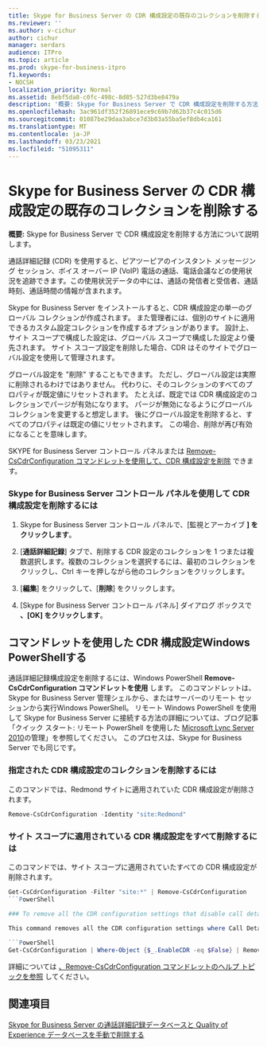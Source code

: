 ```yaml
---
title: Skype for Business Server の CDR 構成設定の既存のコレクションを削除する
ms.reviewer: ''
ms.author: v-cichur
author: cichur
manager: serdars
audience: ITPro
ms.topic: article
ms.prod: skype-for-business-itpro
f1.keywords:
- NOCSH
localization_priority: Normal
ms.assetid: 8ebf5da8-c0fc-498c-8d85-527d3be8479a
description: '概要: Skype for Business Server で CDR 構成設定を削除する方法について説明します。'
ms.openlocfilehash: 3ac961df352f26891ece9c69b7d62b37c4c015d6
ms.sourcegitcommit: 01087be29daa3abce7d3b03a55ba5ef8db4ca161
ms.translationtype: MT
ms.contentlocale: ja-JP
ms.lasthandoff: 03/23/2021
ms.locfileid: "51095311"
---
```

# <a name="delete-an-existing-collection-of-cdr-configuration-settings-in-skype-for-business-server"></a>Skype for Business Server の CDR 構成設定の既存のコレクションを削除する
 
**概要:** Skype for Business Server で CDR 構成設定を削除する方法について説明します。
  
通話詳細記録 (CDR) を使用すると、ピアツーピアのインスタント メッセージング セッション、ボイス オーバー IP (VoIP) 電話の通話、電話会議などの使用状況を追跡できます。この使用状況データの中には、通話の発信者と受信者、通話時刻、通話時間の情報が含まれます。
  
Skype for Business Server をインストールすると、CDR 構成設定の単一のグローバル コレクションが作成されます。 また管理者には、個別のサイトに適用できるカスタム設定コレクションを作成するオプションがあります。 設計上、サイト スコープで構成した設定は、グローバル スコープで構成した設定より優先されます。 サイト スコープ設定を削除した場合、CDR はそのサイトでグローバル設定を使用して管理されます。
  
グローバル設定を "削除" することもできます。 ただし、グローバル設定は実際に削除されるわけではありません。 代わりに、そのコレクションのすべてのプロパティが既定値にリセットされます。 たとえば、既定では CDR 構成設定のコレクションでパージが有効になります。 パージが無効になるようにグローバル コレクションを変更すると想定します。 後にグローバル設定を削除すると、すべてのプロパティは既定の値にリセットされます。 この場合、削除が再び有効になることを意味します。
  
SKYPE for Business Server コントロール パネルまたは [Remove-CsCdrConfiguration コマンドレットを使用して、CDR 構成設定を削除](/powershell/module/skype/remove-cscdrconfiguration?view=skype-ps) できます。
  
### <a name="to-remove-cdr-configuration-settings-with-skype-for-business-server-control-panel"></a>Skype for Business Server コントロール パネルを使用して CDR 構成設定を削除するには

1. Skype for Business Server コントロール パネルで、[監視とアーカイブ **] をクリックします**。 
    
2. [**通話詳細記録**] タブで、削除する CDR 設定のコレクションを 1 つまたは複数選択します。複数のコレクションを選択するには、最初のコレクションをクリックし、Ctrl キーを押しながら他のコレクションをクリックします。
    
3. [**編集**] をクリックして、[**削除**] をクリックします。
    
4. [Skype for Business Server コントロール パネル] ダイアログ ボックスで **、[OK] をクリックします**。
    
## <a name="removing-cdr-configuration-settings-by-using-windows-powershell-cmdlets"></a>コマンドレットを使用した CDR 構成設定Windows PowerShellする

通話詳細記録構成設定を削除するには、Windows PowerShell **Remove-CsCdrConfiguration コマンドレットを使用** します。 このコマンドレットは、Skype for Business Server 管理シェルから、またはサーバーのリモート セッションから実行Windows PowerShell。 リモート Windows PowerShell を使用して Skype for Business Server に接続する方法の詳細については、ブログ記事「クイック スタート: リモート PowerShell を使用した [Microsoft Lync Server 2010](https://go.microsoft.com/fwlink/p/?linkId=255876)の管理」を参照してください。 このプロセスは、Skype for Business Server でも同じです。
  
### <a name="to-remove-a-specified-collection-of-cdr-configuration-settings"></a>指定された CDR 構成設定のコレクションを削除するには

 このコマンドでは、Redmond サイトに適用されていた CDR 構成設定が削除されます。
    
  ```PowerShell
  Remove-CsCdrConfiguration -Identity "site:Redmond"
  ```

### <a name="to-remove-all-the-cdr-configuration-settings-applied-to-the-site-scope"></a>サイト スコープに適用されている CDR 構成設定をすべて削除するには

 このコマンドでは、サイト スコープに適用されていたすべての CDR 構成設定が削除されます。
    
  ```PowerShell
  Get-CsCdrConfiguration -Filter "site:*" | Remove-CsCdrConfiguration
  ```PowerShell

### To remove all the CDR configuration settings that disable call detail recording

 This command removes all the CDR configuration settings where Call Detail recording has been disabled:
    
  ```PowerShell
  Get-CsCdrConfiguration | Where-Object {$_.EnableCDR -eq $False} | Remove-CsCdrConfiguration
  ```

詳細については [、Remove-CsCdrConfiguration コマンドレットのヘルプ トピックを参照](/powershell/module/skype/remove-cscdrconfiguration?view=skype-ps) してください。
  
## <a name="see-also"></a>関連項目

[Skype for Business Server の通話詳細記録データベースと Quality of Experience データベースを手動で削除する](../../deploy/deploy-monitoring/purgecall-detail-recording-and-qoe.md)